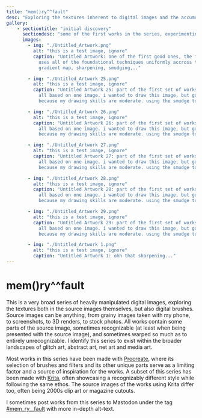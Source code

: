 ```yaml
---
title: "mem()ry^^fault"
desc: "Exploring the textures inherent to digital images and the accumulating effects of digital filters."
gallery:
    - sectiontitle: "initial discovery"
      sectiondesc: "some of the first works in the series, experimenting with different techniques"
      images:
        - img: "./Untitled_Artwork.png"
          alt: "this is a test image, ignore"
          caption: "Untitled Artwork: one of the first good ones, the first \"Untitled\".
            uses all of the foundational techniques uniformly accross the canvas;
            gradient map, sharpening, smudging,.."

        - img: "./Untitled_Artwork 25.png"
          alt: "this is a test image, ignore"
          caption: "Untitled Artwork 25: part of the first set of works in the series (UA25-29),
            all based on one image. i wanted to draw this image, but got fed up,
            because my drawing skills are moderate. using the smudge tool was way more fun..."

        - img: "./Untitled_Artwork 26.png"
          alt: "this is a test image, ignore"
          caption: "Untitled Artwork 26: part of the first set of works in the series (UA25-29),
            all based on one image. i wanted to draw this image, but got fed up,
            because my drawing skills are moderate. using the smudge tool was way more fun..."

        - img: "./Untitled_Artwork 27.png"
          alt: "this is a test image, ignore"
          caption: "Untitled Artwork 27: part of the first set of works in the series (UA25-29),
            all based on one image. i wanted to draw this image, but got fed up,
            because my drawing skills are moderate. using the smudge tool was way more fun..."

        - img: "./Untitled_Artwork 28.png"
          alt: "this is a test image, ignore"
          caption: "Untitled Artwork 28: part of the first set of works in the series (UA25-29),
            all based on one image. i wanted to draw this image, but got fed up,
            because my drawing skills are moderate. using the smudge tool was way more fun..."

        - img: "./Untitled_Artwork 29.png"
          alt: "this is a test image, ignore"
          caption: "Untitled Artwork 29: part of the first set of works in the series (UA25-29),
            all based on one image. i wanted to draw this image, but got fed up,
            because my drawing skills are moderate. using the smudge tool was way more fun..."

        - img: "./Untitled_Artwork 1.png"
          alt: "this is a test image, ignore"
          caption: "Untitled Artwork 1: ohh that sharpening..."
---
```


# mem()ry^^fault

This is a very broad series of heavily manipulated digital images, exploring the textures both in the source images themselves, but also digital brushes. Source images can be anything, from grainy images taken with my phone, to screenshots, to 3D renders, to stock photos. All works contain some parts of the source image, sometimes recognizable (at least when being presented with the source image), and sometimes warped so much as to entirely unrecognizable. I identify this series to exist within the broader landscapes of glitch art, abstract art, net art and media art.

Most works in this series have been made with [Procreate](https://procreate.com/ipad), where its selection of brushes and filters and its other unique parts serve as a limiting factor and a source of inspiration for the works. A subset of this series has been made with [Krita](https://krita.org/), often showcasing a recognizably different style while following the same ethos. The source images of the works using Krita differ too, often being 2000s clip art or magazine cutouts.

I sometimes post works from this series to Mastodon under the tag [#mem_ry__fault](https://mastodon.art/tags/mem_ry__fault) with more in-depth alt-text.